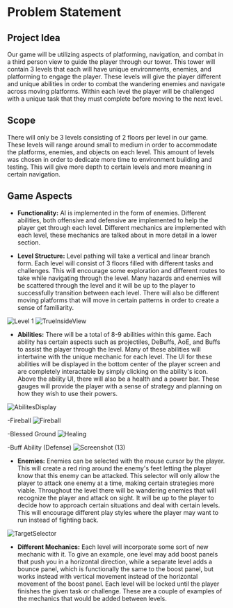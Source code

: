 # Problem Statement

## Project Idea
Our game will be utilizing aspects of platforming, navigation, and combat in a third person view to guide the player through our tower. This tower will contain 3 levels that each will have unique environments, enemies, and platforming to engage the player. These levels will give the player different and unique abilities in order to combat the wandering enemies and navigate across moving platforms. Within each level the player will be challenged with a unique task that they must complete before moving to the next level. 

## Scope
There will only be 3 levels consisting of 2 floors per level in our game. These levels will range around small to medium in order to accommodate the platforms, enemies, and objects on each level. This amount of levels was chosen in order to dedicate more time to environment building and testing. This will give more depth to certain levels and more meaning in certain navigation. 

## Game Aspects
- **Functionality:** AI is implemented in the form of enemies. Different abilities, both offensive and defensive are implemented to help the player get through each level. Different mechanics are implemented with each level, these mechanics are talked about in more detail in a lower section.


- **Level Structure:** Level pathing will take a vertical and linear branch form. Each level will consist of 3 floors filled with different tasks and challenges. This will encourage some exploration and different routes to take while navigating through the level. Many hazards and enemies will be scattered through the level and it will be up to the player to successfully transition between each level. There will also be different moving platforms that will move in certain patterns in order to create a sense of familiarity. 


![Level 1](https://user-images.githubusercontent.com/77936719/110409267-3cbbbc80-8044-11eb-9397-f9165bbf70ad.png)
![TrueInsideView](https://user-images.githubusercontent.com/77936719/110412733-e6ea1300-8049-11eb-942a-256ce87f2bc3.png)


- **Abilities:** There will be a total of 8-9 abilities within this game. Each ability has certain aspects such as projectiles, DeBuffs, AoE, and Buffs to assist the player through the level. Many of these abilities will intertwine with the unique mechanic for each level. The UI for these abilities will be displayed in the bottom center of the player screen and are completely interactable by simply clicking on the ability's icon. Above the ability UI, there will also be a health and a power bar. These gauges will provide the player with a sense of strategy and planning on how they wish to use their powers.  

![AbilitesDisplay](https://user-images.githubusercontent.com/77936719/110409963-57426580-8045-11eb-84c0-7fd56d09f1a6.png)

  -Fireball
  ![Fireball](https://user-images.githubusercontent.com/77936719/110410225-c7e98200-8045-11eb-9085-f81c57f07273.png)

  -Blessed Ground
  ![Healing](https://user-images.githubusercontent.com/77936719/110410482-2e6ea000-8046-11eb-90f4-9ab2b3b1e704.png)
  
  -Buff Ability (Defense)
  ![Screenshot (13)](https://user-images.githubusercontent.com/77936719/110410519-3dede900-8046-11eb-91ec-1c17b1f08fea.png)


- **Enemies:** Enemies can be selected with the mouse cursor by the player. This will create a red ring around the enemy's feet letting the player know that this enemy can be attacked. This selector will only allow the player to attack one enemy at a time, making certain strategies more viable. Throughout the level there will be wandering enemies that will recognize the player and attack on sight. It will be up to the player to decide how to approach certain situations and deal with certain levels. This will encourage different play styles where the player may want to run instead of fighting back. 

![TargetSelector](https://user-images.githubusercontent.com/77936719/110412130-eac96580-8048-11eb-96ef-bcedbfdd5fa9.png)

- **Different Mechanics:** Each level will incorporate some sort of new mechanic with it. To give an example, one level may add boost panels that push you in a horizontal direction, while a separate level adds a bounce panel, which is functionally the same to the boost panel, but works instead with vertical movement instead of the horizontal movement of the boost panel. Each level will be locked until the player finishes the given task or challenge. These are a couple of examples of the mechanics that would be added between levels.
